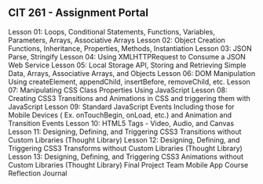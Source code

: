 ## CIT 261 - Assignment Portal

Lesson 01: Loops, Conditional Statements, Functions, Variables, Parameters, Arrays, Associative Arrays
Lesson 02: Object Creation Functions, Inheritance, Properties, Methods, Instantiation
Lesson 03: JSON Parse, Stringify
Lesson 04: Using XMLHTTPRequest to Consume a JSON Web Service
Lesson 05: Local Storage API, Storing and Retrieving Simple Data, Arrays, Associative Arrays, and Objects
Lesson 06: DOM Manipulation Using createElement, appendChild, insertBefore, removeChild, etc.
Lesson 07: Manipulating CSS Class Properties Using JavaScript
Lesson 08: Creating CSS3 Transitions and Animations in CSS and triggering them with JavaScript
Lesson 09: Standard JavaScript Events Including those for Mobile Devices ( Ex. onTouchBegin, onLoad, etc.) and Animation and Transition Events
Lesson 10: HTML5 Tags - Video, Audio, and Canvas
Lesson 11: Designing, Defining, and Triggering CSS3 Transitions without Custom Libraries (Thought Library)
Lesson 12: Designing, Defining, and Triggering CSS3 Transforms without Custom Libraries (Thought Library)
Lesson 13: Designing, Defining, and Triggering CSS3 Animations without Custom Libraries (Thought Library)
Final Project Team Mobile App
Course Reflection Journal
